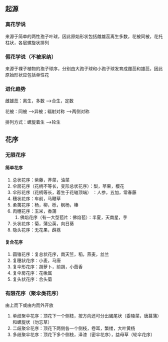 ## 起源
### 真花学说

来源于简单的两性孢子叶球，因此原始形状包括雌雄蕊离生多数，花被同被，花托柱状，各层螺旋状排列

### 假花学说（不被采纳）

来源于裸子植物的孢子球序，分别由大孢子球和小孢子球发育成雌蕊和雄蕊，因此原始形状应包括单性花

### 进化趋势

雌雄蕊：离生，多数 -->合生，定数

花被：同被 -->异被；辐射对称 -->两侧对称

排列方式：螺旋着生 -->轮生

## 花序
### 无限花序
#### 简单花序
1. 总状花序：紫藤，荠菜，油菜
2. 伞房花序（花柄不等长，变形总状花序）：梨，苹果，樱花
3. 伞形花序（花柄等长，着生于花轴顶端） ：人参，五加，常春藤
4. 穗状花序：车前，马鞭草
5. 柔荑花序：杨，柳，栎，枫杨，榛
6. 肉穗花序：玉米，香蒲
	1. 佛焰花序（有一大型苞片：佛焰苞）：半夏，天南星，芋
7. 头状花序：菊，蒲公英，向日葵
8. 隐头花序：无花果，薜荔
#### 复合花序
1. 圆锥花序：复总状花序，南天竺，稻，燕麦，丝兰
2. 复穗状花序：小麦，马唐
3. 复伞形花序：胡萝卜，前胡，小茴香
4. 复伞房花序：花楸属
5. 复头状花序：合头菊
### 有限花序（聚伞类花序）

由上而下或由内而外开放

1. 单歧聚伞花序：顶花下一个侧枝，按方向还可分出蝎尾状（委陵菜，唐菖蒲）和螺旋状（勿忘草）
2. 二歧聚伞花序：顶花下两侧各一个侧枝，卷耳，繁缕，大叶黄杨
3. 多歧聚伞花序：顶花下多个侧枝，泽漆（密伞花序），益母草（轮伞花序）